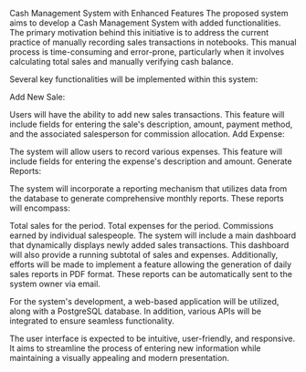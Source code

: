 Cash Management System with Enhanced Features
The proposed system aims to develop a Cash Management System with added functionalities. The primary motivation behind this initiative is to address the current practice of manually recording sales transactions in notebooks. This manual process is time-consuming and error-prone, particularly when it involves calculating total sales and manually verifying cash balance.

Several key functionalities will be implemented within this system:

Add New Sale:

Users will have the ability to add new sales transactions. This feature will include fields for entering the sale's description, amount, payment method, and the associated salesperson for commission allocation.
Add Expense:

The system will allow users to record various expenses. This feature will include fields for entering the expense's description and amount.
Generate Reports:

The system will incorporate a reporting mechanism that utilizes data from the database to generate comprehensive monthly reports. These reports will encompass:

Total sales for the period.
Total expenses for the period.
Commissions earned by individual salespeople.
The system will include a main dashboard that dynamically displays newly added sales transactions. This dashboard will also provide a running subtotal of sales and expenses. Additionally, efforts will be made to implement a feature allowing the generation of daily sales reports in PDF format. These reports can be automatically sent to the system owner via email.

For the system's development, a web-based application will be utilized, along with a PostgreSQL database. In addition, various APIs will be integrated to ensure seamless functionality.

The user interface is expected to be intuitive, user-friendly, and responsive. It aims to streamline the process of entering new information while maintaining a visually appealing and modern presentation.
